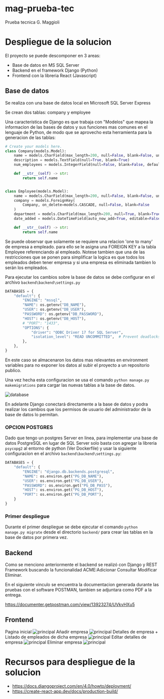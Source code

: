 # mag-prueba-tec

Prueba tecnica G. Maggioli

# Despliegue de la solucion

El proyecto se puede descomponer en 3 areas:

- Base de datos en MS SQL Server
- Backend en el framework Django (Python)
- Frontend con la libreria React (Javascript)

## Base de datos

Se realiza con una base de datos local en Microsoft SQL Server Express

Se crean dos tablas: company y employee

Una característica de Django es que trabaja con "Modelos" que mapea la informacion de las bases de datos y sus funciones mas comunes en el lenguaje de Python, de modo que se aprovecho esta herramienta para la generacion de las tablas:

```python
# Create your models here.
class Company(models.Model):
    name = models.CharField(max_length=200, null=False, blank=False, unique=True)
    description = models.TextField(null=True, blank=True)
    num_employees = models.IntegerField(null=False, blank=False, default=0)

    def __str__(self) -> str:
        return self.name


class Employee(models.Model):
    name = models.CharField(max_length=200, null=False, blank=False, unique=True)
    company = models.ForeignKey(
        Company, on_delete=models.CASCADE, null=False, blank=False
    )
    department = models.CharField(max_length=200, null=True, blank=True)
    date_added = models.DateTimeField(auto_now_add=True, editable=False)

    def __str__(self) -> str:
        return self.name

```

Se puede observar que solamente se requiere una relacion 'one to many' de empresa a empleado. para ello se le asigna una FOREIGN KEY a la tabla Employee referenciando al empleado.
Notese tambien que una de las restricciones que se ponen para simplificar la logica es que todos los empleados deben tener empresa y si una empresa es eliminada tambien lo serán los empleados.

Para ejecutar los cambios sobre la base de datos se debe configurar en el archivo `backend\backend\settings.py`

```python
DATABASES = {
    "default": {
        "ENGINE": "mssql",
        "NAME": os.getenv("DB_NAME"),
        "USER": os.getenv("DB_USER"),
        "PASSWORD": os.getenv("DB_PASSWORD"),
        "HOST": os.getenv("DB_HOST"),
        # "PORT": "1433",
        "OPTIONS": {
            "driver": "ODBC Driver 17 for SQL Server",
            "isolation_level": "READ UNCOMMITTED",  # Prevent deadlocks
        },
    },
}
```

En este caso se almacenaron los datos mas relevantes en environment variables para no exponer los datos al subir el proyecto a un repositorio publico.

Una vez hecha esta configuracion se usa el comando `python manage.py makemigrations` para cargar las nuevas tablas a la base de datos.

![database](https://ivanotes.s3.amazonaws.com/mag/db.png)

En adelante Django conectará directamente a la base de datos y podra realizar los cambios que los permisos de usuario del administrador de la base de datos lo permitan.

### OPCION POSTGRES

Dado que tengo un postgres Server en linea, para implementar una base de datos PostgreSQL en lugar de SQL Server solo basta con agregar la libreria `psycopg2` al entorno de python (Ver Dockerfile) y usar la siguiente configuracion en el archivo `backend\backend\settings.py`:

```python
DATABASES = {
    "default": {
        "ENGINE": "django.db.backends.postgresql",
        "NAME": os.environ.get("PG_DB_NAME"),
        "USER": os.environ.get("PG_DB_USER"),
        "PASSWORD": os.environ.get("PG_DB_PASS"),
        "HOST": os.environ.get("PG_DB_HOST"),
        "PORT": os.environ.get("PG_DB_PORT"),
    }
}
```

### Primer despliegue

Durante el primer despliegue se debe ejecutar el comando `python manage.py migrate` desde el directorio `backend/` para crear las tablas en la base de datos por primera vez.

## Backend

Como se menciono anteriormente el backend se realizó con Django y REST Framework
buscando la funcionalidad ACME:Adicionar Consultar Modificar Eliminar.

En el siguiente vinculo se encuentra la documentacion generada durante las pruebas con el software POSTMAN, tambien se adjuntara como PDF a la entrega.

https://documenter.getpostman.com/view/13923274/UVkvHXu5

## Frontend

Pagina inicial
![principal](https://ivanotes.s3.amazonaws.com/mag/01.png)
Añadir empresa
![principal](https://ivanotes.s3.amazonaws.com/mag/02.png)
Detalles de empresa + Listado de empleados de dicha empresa
![principal](https://ivanotes.s3.amazonaws.com/mag/03.png)
Editar detalles de empresa
![principal](https://ivanotes.s3.amazonaws.com/mag/04.png)
Eliminar empresa
![principal](https://ivanotes.s3.amazonaws.com/mag/05.png)

# Recursos para despliegue de la solucion

- https://docs.djangoproject.com/en/4.0/howto/deployment/
- https://create-react-app.dev/docs/production-build/
